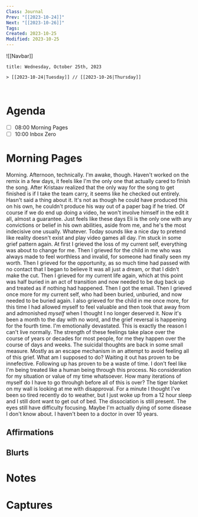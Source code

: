 ```yaml
---
Class: Journal
Prev: "[[2023-10-24]]"
Next: "[[2023-10-26]]"
Tags: 
Created: 2023-10-25
Modified: 2023-10-25
---
```


![[Navbar]]

```ad-date
title: Wednesday, October 25th, 2023

> [[2023-10-24|Tuesday]] // [[2023-10-26|Thursday]]



```

# Agenda

- [ ] 08:00 Morning Pages
- [ ] 10:00 Inbox Zero

# Morning Pages

Morning. Afternoon, technically. I'm awake, though. Haven't worked on the remix in a few days, it feels like I'm the only one that actually cared to finish the song. After Kristaav realized that the only way for the song to get finished is if I take the team carry, it seems like he checked out entirely. Hasn't said a thing about it. It's not as though he could have produced this on his own, he couldn't produce his way out of a paper bag if he tried. Of course if we do end up doing a video, he won't involve himself in the edit it all, almost a guarantee. Just feels like these days Eli is the only one with any convictions or belief in his own abilities, aside from me, and he's the most indecisive one usually. Whatever. Today sounds like a nice day to pretend like reality doesn't exist and play video games all day. I'm stuck in some grief pattern again. At first I grieved the loss of my current self, everything was about to change for me. Then I grieved for the child in me who was always made to feel worthless and invalid, for someone had finally seen my worth. Then I grieved for the opportunity, as so much time had passed with no contact that I began to believe It was all just a dream, or that I didn't make the cut. Then I grieved for my current life again, which at this point was half buried in an act of transition and now needed to be dug back up and treated as if nothing had happened. Then I got the email. Then I grieved once more for my current self, who had been buried, unburied, and now needed to be buried again. I also grieved for the child in me once more, for this time I had allowed myself to feel valuable and then took that away from and admonished *myself* when I thought I no longer deserved it. Now it's been a month to the day with no word, and the grief reversal is happening for the fourth time. I'm emotionally devastated. This is exactly the reason I can't live normally. The strength of these feelings take place over the course of years or decades for most people, for me they happen over the course of days and weeks. The suicidal thoughts are back in some small measure. Mostly as an escape mechanism in an attempt to avoid feeling all of this grief. What am I supposed to do? Waiting it out has proven to be innefective. Following up has proven to be a waste of time. I don't feel like I'm being treated like a human being through this process. No consideration for my situation or value of my time whatsoever. How many iterations of myself do I have to go throuhgh before all of this is over? The tiger blanket on my wall is looking at me with disapproval. For a minute I thought I've been so tired recently do to weather, but I just woke up from a 12 hour sleep and I still dont want to get out of bed. The dissociation is still present. The eyes still have difficulty focusing. Maybe I'm actually dying of some disease I don't know about. I haven't been to a doctor in over 10 years.

## Affirmations

## Blurts

# Notes

# Captures
